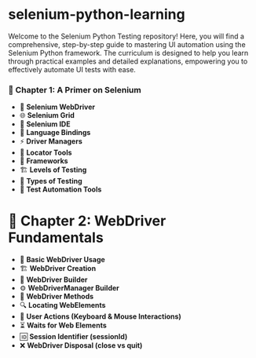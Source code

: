 # selenium-python-learning
Welcome to the Selenium Python Testing repository! Here, you will find a comprehensive, step-by-step guide to mastering UI automation using the Selenium Python framework. The curriculum is designed to help you learn through practical examples and detailed explanations, empowering you to effectively automate UI tests with ease.

### 📘 Chapter 1: A Primer on Selenium
- 🧩 **Selenium WebDriver**  
- 🌐 **Selenium Grid**  
- 📝 **Selenium IDE**  
- 🐍 **Language Bindings**  
- ⚡ **Driver Managers**  
- 🎯 **Locator Tools**  
- 🧪 **Frameworks**  
- 🏗️ **Levels of Testing**  
- 🧩 **Types of Testing**  
- 🤖 **Test Automation Tools** 

# 📘 Chapter 2: WebDriver Fundamentals  
- 🔨 **Basic WebDriver Usage**  
- 🏗️ **WebDriver Creation**  
- 🧱 **WebDriver Builder**  
- ⚙️ **WebDriverManager Builder**  
- 📜 **WebDriver Methods**  
- 🔍 **Locating WebElements**  
- 🎹 **User Actions (Keyboard & Mouse Interactions)**  
- ⏳ **Waits for Web Elements**  
- 🆔 **Session Identifier (sessionId)**  
- ❌ **WebDriver Disposal (close vs quit)** 
